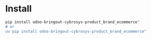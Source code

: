 # Install

```bash
pip install odoo-bringout-cybrosys-product_brand_ecommerce"
# or
uv pip install odoo-bringout-cybrosys-product_brand_ecommerce"
```
